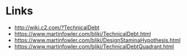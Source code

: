 # Links

* http://wiki.c2.com/?TechnicalDebt
* https://www.martinfowler.com/bliki/TechnicalDebt.html
* https://www.martinfowler.com/bliki/DesignStaminaHypothesis.html
* https://www.martinfowler.com/bliki/TechnicalDebtQuadrant.html

